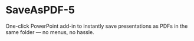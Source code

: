 # SaveAsPDF-5
One-click PowerPoint add-in to instantly save presentations as PDFs in the same folder — no menus, no hassle.
